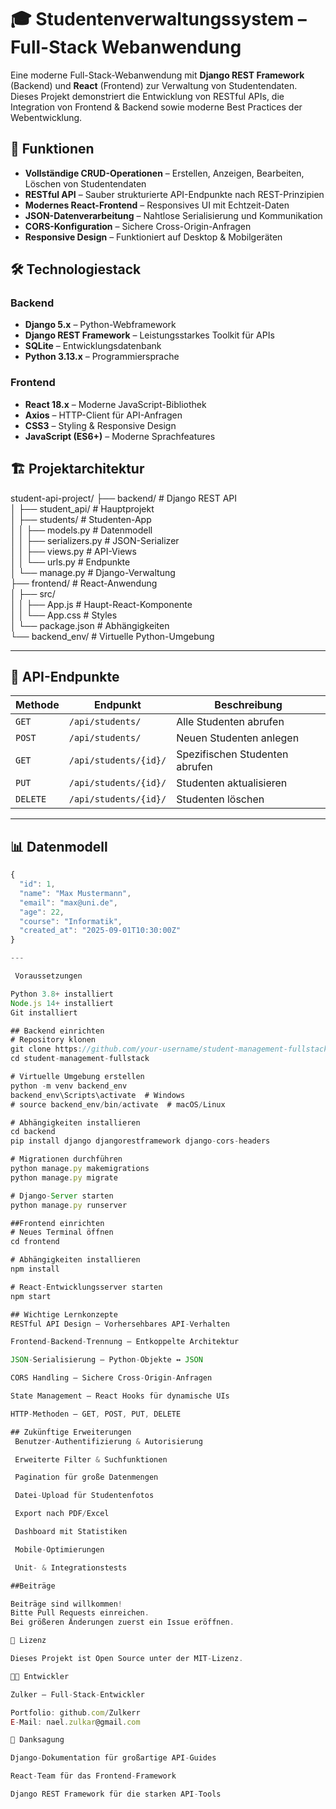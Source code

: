 # 🎓 Studentenverwaltungssystem – Full-Stack Webanwendung

Eine moderne Full-Stack-Webanwendung mit **Django REST Framework** (Backend) und **React** (Frontend) zur Verwaltung von Studentendaten.  
Dieses Projekt demonstriert die Entwicklung von RESTful APIs, die Integration von Frontend & Backend sowie moderne Best Practices der Webentwicklung.

## 🚀 Funktionen

- **Vollständige CRUD-Operationen** – Erstellen, Anzeigen, Bearbeiten, Löschen von Studentendaten  
- **RESTful API** – Sauber strukturierte API-Endpunkte nach REST-Prinzipien  
- **Modernes React-Frontend** – Responsives UI mit Echtzeit-Daten  
- **JSON-Datenverarbeitung** – Nahtlose Serialisierung und Kommunikation  
- **CORS-Konfiguration** – Sichere Cross-Origin-Anfragen  
- **Responsive Design** – Funktioniert auf Desktop & Mobilgeräten  

## 🛠️ Technologiestack

### Backend
- **Django 5.x** – Python-Webframework  
- **Django REST Framework** – Leistungsstarkes Toolkit für APIs  
- **SQLite** – Entwicklungsdatenbank  
- **Python 3.13.x** – Programmiersprache  

### Frontend
- **React 18.x** – Moderne JavaScript-Bibliothek  
- **Axios** – HTTP-Client für API-Anfragen  
- **CSS3** – Styling & Responsive Design  
- **JavaScript (ES6+)** – Moderne Sprachfeatures  

## 🏗️ Projektarchitektur
student-api-project/
├── backend/ # Django REST API  
│ ├── student_api/ # Hauptprojekt  
│ ├── students/ # Studenten-App  
│ │ ├── models.py # Datenmodell  
│ │ ├── serializers.py # JSON-Serializer  
│ │ ├── views.py # API-Views  
│ │ └── urls.py # Endpunkte  
│ └── manage.py # Django-Verwaltung  
├── frontend/ # React-Anwendung  
│ ├── src/  
│ │ ├── App.js # Haupt-React-Komponente  
│ │ └── App.css # Styles  
│ └── package.json # Abhängigkeiten  
└── backend_env/ # Virtuelle Python-Umgebung  

---

## 🔌 API-Endpunkte

| Methode  | Endpunkt              | Beschreibung          |
|----------|-----------------------|-----------------------|
| `GET`    | `/api/students/`      | Alle Studenten abrufen |
| `POST`   | `/api/students/`      | Neuen Studenten anlegen |
| `GET`    | `/api/students/{id}/` | Spezifischen Studenten abrufen |
| `PUT`    | `/api/students/{id}/` | Studenten aktualisieren |
| `DELETE` | `/api/students/{id}/` | Studenten löschen |

---

## 📊 Datenmodell

```javascript
{
  "id": 1,
  "name": "Max Mustermann",
  "email": "max@uni.de", 
  "age": 22,
  "course": "Informatik",
  "created_at": "2025-09-01T10:30:00Z"
}

---

 Voraussetzungen

Python 3.8+ installiert
Node.js 14+ installiert
Git installiert

## Backend einrichten
# Repository klonen
git clone https://github.com/your-username/student-management-fullstack.git
cd student-management-fullstack

# Virtuelle Umgebung erstellen
python -m venv backend_env
backend_env\Scripts\activate  # Windows
# source backend_env/bin/activate  # macOS/Linux

# Abhängigkeiten installieren
cd backend
pip install django djangorestframework django-cors-headers

# Migrationen durchführen
python manage.py makemigrations
python manage.py migrate

# Django-Server starten
python manage.py runserver

##Frontend einrichten
# Neues Terminal öffnen
cd frontend

# Abhängigkeiten installieren
npm install

# React-Entwicklungsserver starten
npm start

## Wichtige Lernkonzepte
RESTful API Design – Vorhersehbares API-Verhalten

Frontend-Backend-Trennung – Entkoppelte Architektur

JSON-Serialisierung – Python-Objekte ↔ JSON

CORS Handling – Sichere Cross-Origin-Anfragen

State Management – React Hooks für dynamische UIs

HTTP-Methoden – GET, POST, PUT, DELETE

## Zukünftige Erweiterungen
 Benutzer-Authentifizierung & Autorisierung

 Erweiterte Filter & Suchfunktionen

 Pagination für große Datenmengen

 Datei-Upload für Studentenfotos

 Export nach PDF/Excel

 Dashboard mit Statistiken

 Mobile-Optimierungen

 Unit- & Integrationstests

##Beiträge

Beiträge sind willkommen!
Bitte Pull Requests einreichen.
Bei größeren Änderungen zuerst ein Issue eröffnen.

📝 Lizenz

Dieses Projekt ist Open Source unter der MIT-Lizenz.

👨‍💻 Entwickler

Zulker – Full-Stack-Entwickler

Portfolio: github.com/Zulkerr
E-Mail: nael.zulkar@gmail.com

🙏 Danksagung

Django-Dokumentation für großartige API-Guides

React-Team für das Frontend-Framework

Django REST Framework für die starken API-Tools

